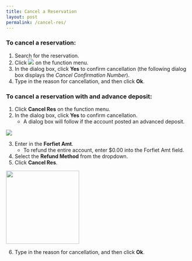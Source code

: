 ```yaml
---
title: Cancel a Reservation
layout: post
permalink: /cancel-res/
---
```


### To cancel a reservation:

1. Search for the reservation.
2. Click <img src="https://i.imgur.com/b1mnRmg.jpg"> on the function menu.
3. In the dialog box, click **Yes** to confirm cancellation (the following dialog box displays the *Cancel Confirmation Number*).
4. Type in the reason for cancellation, and then click **Ok**.

### To cancel a reservation with and advance deposit:

1. Click **Cancel Res** on the function menu.
2. In the dialog box, click **Yes** to confirm cancellation. 
     - A dialog box will follow if the
account posted an advanced deposit.

<img src="https://i.imgur.com/4pdSpcx.jpg">

3. Enter in the **Forfiet Amt**.
     - To refund the entire account, enter $0.00 into the Forfiet Amt
field.
4. Select the **Refund Method** from the dropdown.
5. Click **Cancel Res**.

<img src="https://i.imgur.com/ZveaD9w.jpg" height="200">

6. Type in the reason for cancellation, and then click **Ok**.
